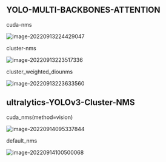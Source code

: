 ## YOLO-MULTI-BACKBONES-ATTENTION

cuda-nms

![image-20220913224429047](D:\图片\typora\image-20220913224429047.png)

cluster-nms

![image-20220913223517336](D:\图片\typora\image-20220913223517336.png)

cluster_weighted_diounms

![image-20220913223633560](D:\图片\typora\image-20220913223633560.png)

## ultralytics-YOLOv3-Cluster-NMS

cuda_nms(method=vision)

![image-20220914095337844](D:\图片\typora\image-20220914095337844.png)

default_nms

![image-20220914100500068](D:\图片\typora\image-20220914100500068.png)